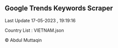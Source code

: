 

## Google Trends Keywords Scraper 
 
Last Update 17-05-2023 , 19:19:16

Country List :
VIETNAM.json



© Abdul Muttaqin 
